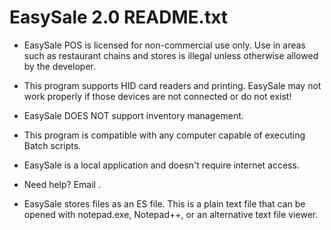 # EasySale 2.0 README.txt

* EasySale POS is licensed for non-commercial use only. Use in areas such as restaurant chains and stores is illegal unless otherwise allowed by the developer.

* This program supports HID card readers and printing. EasySale may not work properly if those devices are not connected or do not exist!

* EasySale DOES NOT support inventory management.

* This program is compatible with any computer capable of executing Batch scripts.

* EasySale is a local application and doesn't require internet access.

* Need help? Email <redacted>.

* EasySale stores files as an ES file. This is a plain text file that can be opened with notepad.exe, Notepad++, or an alternative text file viewer.
